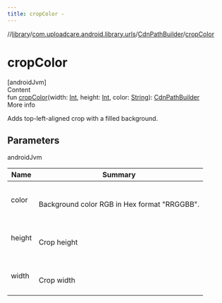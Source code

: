 ```yaml
---
title: cropColor -
---
```

//[library](../../index.md)/[com.uploadcare.android.library.urls](../index.md)/[CdnPathBuilder](index.md)/[cropColor](crop-color.md)



# cropColor  
[androidJvm]  
Content  
fun [cropColor](crop-color.md)(width: [Int](https://kotlinlang.org/api/latest/jvm/stdlib/kotlin/-int/index.html), height: [Int](https://kotlinlang.org/api/latest/jvm/stdlib/kotlin/-int/index.html), color: [String](https://kotlinlang.org/api/latest/jvm/stdlib/kotlin/-string/index.html)): [CdnPathBuilder](index.md)  
More info  


Adds top-left-aligned crop with a filled background.



## Parameters  
  
androidJvm  
  
|  Name|  Summary| 
|---|---|
| <a name="com.uploadcare.android.library.urls/CdnPathBuilder/cropColor/#kotlin.Int#kotlin.Int#kotlin.String/PointingToDeclaration/"></a>color| <a name="com.uploadcare.android.library.urls/CdnPathBuilder/cropColor/#kotlin.Int#kotlin.Int#kotlin.String/PointingToDeclaration/"></a><br><br>Background color RGB in Hex format "RRGGBB".<br><br>
| <a name="com.uploadcare.android.library.urls/CdnPathBuilder/cropColor/#kotlin.Int#kotlin.Int#kotlin.String/PointingToDeclaration/"></a>height| <a name="com.uploadcare.android.library.urls/CdnPathBuilder/cropColor/#kotlin.Int#kotlin.Int#kotlin.String/PointingToDeclaration/"></a><br><br>Crop height<br><br>
| <a name="com.uploadcare.android.library.urls/CdnPathBuilder/cropColor/#kotlin.Int#kotlin.Int#kotlin.String/PointingToDeclaration/"></a>width| <a name="com.uploadcare.android.library.urls/CdnPathBuilder/cropColor/#kotlin.Int#kotlin.Int#kotlin.String/PointingToDeclaration/"></a><br><br>Crop width<br><br>
  
  



